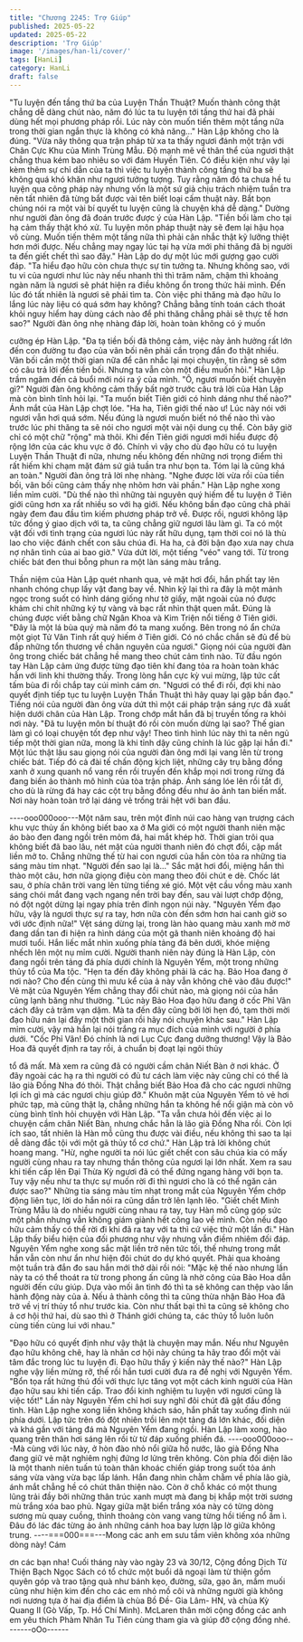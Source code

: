 ```yaml
---
title: "Chương 2245: Trợ Giúp"
published: 2025-05-22
updated: 2025-05-22
description: 'Trợ Giúp'
image: '/images/han-li/cover/'
tags: [HanLi]
category: HanLi
draft: false
---
```


"Tu luyện đến tầng thứ ba của Luyện Thần Thuật? Muốn thành
công thật chẳng dễ dàng chút nào, năm đó lúc ta tu luyện tới tầng
thứ hai đã phải dùng hết mọi phương pháp rồi. Lúc này còn muốn
tiến thêm một tầng nữa trong thời gian ngắn thực là không có khả
năng..." Hàn Lập không cho là đúng.
"Vừa nãy thông qua trận pháp từ xa ta thấy ngươi đánh một trận
với Chân Cực Khu của Minh Trùng Mẫu. Độ mạnh mẽ về thân thể
của ngươi thật chẳng thua kém bao nhiêu so với đám Huyền Tiên.
Có điều kiện như vậy lại kèm thêm sự chỉ dẫn của ta thì việc tu
luyện thành công tầng thứ ba sẽ không quá khó khăn như ngươi
tưởng tượng. Tuy rằng năm đó ta chưa hề tu luyện qua công pháp
này nhưng vốn là một sứ giả chịu trách nhiệm tuần tra nên tất
nhiên đã từng bắt được vài tên biết loại cấm thuật này. Bắt bọn
chúng nói ra một vài bí quyết tu luyện cũng là chuyện khá dễ
dàng." Dường như người đàn ông đã đoán trước được ý của Hàn
Lập.
"Tiền bối làm cho tại hạ cảm thấy thật khó xử. Tu luyện môn pháp
thuật này sẽ đem lại hậu họa vô cùng. Muốn tiến thêm một tầng
nữa thì phải cân nhắc thật kỹ lưỡng thiệt hơn mới được. Nếu
chẳng may ngay lúc tại hạ vừa mới phi thăng đã bị người ta đến
giết chết thì sao đây." Hàn Lập do dự một lúc mới gượng gạo
cười đáp.
"Ta hiểu đạo hữu còn chưa thực sự tin tưởng ta. Nhưng không
sao, với tu vi của ngươi như lúc này nếu nhanh thì thì trăm năm,
chậm thì khoảng ngàn năm là ngươi sẽ phát hiện ra điều không
ổn trong thức hải mình. Đến lúc đó tất nhiên là ngươi sẽ phải tìm
ta. Còn việc phi thăng mà đạo hữu lo lắng lúc này liệu có quá sớm
hay không? Chẳng bằng tính toán cách thoát khỏi nguy hiểm hay
dùng cách nào để phi thăng chẳng phải sẽ thực tế hơn sao?"
Người đàn ông nhẹ nhàng đáp lời, hoàn toàn không có ý muốn

cưỡng ép Hàn Lập.
"Đa tạ tiền bối đã thông cảm, việc này ảnh hưởng rất lớn đến con
đường tu đạo của vãn bối nên phải cần trọng đắn đo thật nhiều.
Vãn bối cần một thời gian nữa để cân nhắc lại mọi chuyện, tin
rằng sẽ sớm có câu trả lời đến tiền bối. Nhưng ta vẫn còn một
điều muốn hỏi." Hàn Lập trầm ngâm đến cả buổi mới nói ra ý của
mình.
"Ô, ngươi muốn biết chuyện gì?" Người đàn ông không cảm thấy
bất ngờ trước câu trả lời của Hàn Lập mà còn bình tĩnh hỏi lại.
"Ta muốn biết Tiên giới có hình dáng như thế nào?" Ánh mắt của
Hàn Lập chợt lóe.
"Ha ha, Tiên giới thế nào ư! Lúc này nói với ngươi vẫn hơi quá
sớm. Nếu đúng là ngươi muốn biết nó thế nào thì vào trước lúc
phi thăng ta sẽ nói cho ngươi một vài nội dung cụ thể. Còn bây
giờ chỉ có một chữ "rộng" mà thôi. Khi đến Tiên giới ngươi mới
hiểu được độ rộng lớn của các khu vực ở đó. Chính vì vậy cho dù
đạo hữu có tu luyện Luyện Thần Thuật đi nữa, nhưng nếu không
đến những nơi trọng điểm thì rất hiếm khi chạm mặt đám sứ giả
tuần tra như bọn ta. Tóm lại là cũng khá an toàn." Người đàn ông
trả lời nhẹ nhàng.
"Nghe được lời vừa rồi của tiền bối, vãn bối cũng cảm thấy nhẹ
nhõm hơn vài phần." Hàn Lập nghe xong liền mỉm cười.
"Dù thế nào thì những tài nguyên quý hiếm để tu luyện ở Tiên giới
cũng hơn xa rất nhiều so với hạ giới. Nếu không bần đạo cũng
chả phải ngày đem đau đầu tìm kiếm phương pháp trở về. Được
rồi, ngươi không lập tức đồng ý giao dịch với ta, ta cũng chẳng giữ
ngươi lâu làm gì. Ta có một vật đối với tình trạng của ngươi lúc
này rất hữu dụng, tạm thời coi nó là thù lao cho việc đánh chết
con sâu chúa đi. Ha ha, cả đời bận đạo xưa nay chưa nợ nhân
tình của ai bao giờ."
Vừa dứt lời, một tiếng "véo" vang tới. Từ trong chiếc bát đen thui
bỗng phun ra một làn sáng màu trắng.

Thần niệm của Hàn Lập quét nhanh qua, vẻ mặt hơi đổi, hắn phất
tay lên nhanh chóng chụp lấy vật đang bay về. Nhìn kỹ lại thì ra
đây là một mảnh ngọc trong suốt có hình dáng giống như tờ giấy,
mặt ngoài của nó được khảm chi chít những ký tự vàng và bạc rất
nhìn thật quen mắt. Đúng là chúng được viết bằng chữ Ngân
Khoa và Kim Triện nổi tiếng ở Tiên giới.
"Đây là một lá bùa quý mà năm đó ta mang xuống. Bên trong nó
ẩn chứa một giọt Tử Vân Tinh rất quý hiếm ở Tiên giới. Có nó
chắc chắn sẽ đủ để bù đắp những tổn thương về chân nguyên
của ngươi." Giọng nói của người đàn ông trong chiếc bát chẳng
hề mang theo chút cảm tình nào.
Từ đầu ngón tay Hàn Lập cảm ứng được từng đạo tiên khí đang
tỏa ra hoàn toàn khác hẳn với linh khi thường thấy. Trong lòng
hắn cực kỳ vui mừng, lập tức cất tấm bùa đi rồi chắp tay cúi mình
cám ơn.
"Ngươi có thể đi rồi, đợi khi nào quyết định tiếp tục tu luyện Luyện
Thần Thuật thì hãy quay lại gặp bần đạo." Tiếng nói của người
đàn ông vừa dứt thì một cái pháp trận sáng rực đã xuất hiện dưới
chân của Hàn Lập. Trong chớp mắt hắn đã bị truyền tống ra khỏi
nơi này.
"Đã tu luyện môn bí thuật đó rồi còn muốn dừng lại sao? Thế gian
làm gì có loại chuyện tốt đẹp như vậy! Theo tình hình lúc này thì
ta nên ngủ tiếp một thời gian nữa, mong là khi tỉnh dậy cũng chính
là lúc gặp lại hắn đi."
Một lúc thật lâu sau giọng nói của người đàn ông mới lại vang lên
từ trong chiếc bát.
Tiếp đó cả đài tế chấn động kịch liệt, những cây trụ bằng đồng
xanh ở xung quanh nổ vang rền rồi truyền đến khắp mọi nơi trong
rừng đá đang biến ảo thành mô hình của tòa trận pháp.
Ánh sáng lóe lên rồi tắt đi, cho dù là rừng đá hay các cột trụ bằng
đồng đều như ảo ảnh tan biến mất. Nơi này hoàn toàn trở lại
dáng vẻ trống trải hệt với ban đầu.

----ooo000ooo---Một năm sau, trên một đỉnh núi cao hàng vạn trượng cách khu
vực thủy ấn không biết bao xa ở Ma giới có một người thanh niên
mặc áo bào đen đang ngồi trên mỏm đá, hai mắt khép hờ.
Thời gian trôi qua không biết đã bao lâu, nét mặt của người thanh
niên đó chợt đổi, cặp mắt liền mở to. Chẳng những thế từ hai con
ngươi của hắn còn tỏa ra những tia sáng màu tím nhạt.
"Người đến sao lại là..." Sắc mặt hơi đổi, miệng hắn thì thào một
câu, hơn nữa giọng điệu còn mang theo đôi chút e dè.
Chốc lát sau, ở phía chân trời vang lên từng tiếng xé gió. Một vệt
cầu vồng màu xanh sáng chói mắt đang vạch ngang nền trời bay
đến, sau vài lượt chớp động, nó đột ngột dừng lại ngay phía trên
đỉnh ngọn núi này.
"Nguyên Yểm đạo hữu, vậy là ngươi thực sự ra tay, hơn nữa còn
đến sớm hơn hai canh giờ so với ước định nữa!" Vệt sáng dừng
lại, trong làn hào quang màu xanh mờ mờ đang dần tan đi hiện ra
hình dáng của một gã thanh niên khoảng độ hai mươi tuổi. Hắn
liếc mắt nhìn xuống phía tảng đá bên dưới, khóe miệng nhếch lên
một nụ mỉm cười.
Người thanh niên này đúng là Hàn Lập, còn đang ngồi trên tảng
đá phía dưới chính là Nguyên Yểm, một trong những thủy tổ của
Ma tộc. "Hẹn ta đến đây không phải là các hạ. Bảo Hoa đang ở
nơi nào? Cho đến cùng thì mưu kể của ả này vẫn không chê vào
đâu được!" Vẻ mặt của Nguyên Yểm chẳng thay đổi chút nào, mà
giọng nói của hắn cũng lạnh băng như thường.
"Lúc này Bảo Hoa đạo hữu đang ở cốc Phỉ Vân cách đây cả trăm
vạn dặm. Mà ta đến đây cũng bởi lời hẹn đó, tạm thời mời đạo
hữu nán lại đây một thời gian rồi hãy nói chuyện khác sau." Hàn
Lập mỉm cười, vậy mà hắn lại nói trắng ra mục đích của mình với
người ở phía dưới.
"Cốc Phỉ Vân! Đó chính là nơi Lục Cực đang dưỡng thương! Vậy
là Bảo Hoa đã quyết định ra tay rồi, ả chuẩn bị đoạt lại ngôi thủy

tổ đã mất. Mà xem ra cũng đã có người cầm chân Niết Bàn ở nơi
khác. Ở đây ngoài các hạ ra thì người có đủ tư cách làm việc này
cũng chỉ có thể là lão già Đồng Nha đó thôi. Thật chẳng biết Bảo
Hoa đã cho các ngươi những lợi ích gì mà các ngươi chịu giúp
đỡ." Khuôn mặt của Nguyên Yểm tỏ vẻ hơi phức tạp, mà cũng
thật lạ, chẳng những hắn ta không hề nổi giận mà còn vô cùng
bình tĩnh hỏi chuyện với Hàn Lập.
"Ta vẫn chưa hỏi đến việc ai lo chuyện cầm chân Niết Bàn, nhưng
chắc hẳn là lão già Đồng Nha rồi. Còn lợi ích sao, tất nhiên là Hàn
mỗ cũng thu được vài điều, nếu không thì sao ta lại dễ dàng đắc
tội với một gã thủy tổ cơ chứ." Hàn Lập trả lời không chút hoang
mang.
"Hừ, nghe người ta nói lúc giết chết con sâu chúa kia có mấy
người cùng nhau ra tay nhưng thần thông của ngươi lại lớn nhất.
Xem ra sau khi tiến cấp lên Đại Thừa Kỳ ngươi đã có thể đứng
ngang hàng với bọn ta. Tuy vậy nếu như ta thực sự muốn rời đi thì
ngươi cho là có thể ngăn cản được sao?" Những tia sáng màu tím
nhạt trong mắt của Nguyên Yểm chớp động liên tục, lời do hắn
nói ra cũng dần trở lên lạnh lẽo.
"Giết chết Minh Trùng Mẫu là do nhiều người cùng nhau ra tay,
tuy Hàn mỗ cũng góp sức một phần nhưng vẫn không giám giành
hết công lao về mình. Còn nếu đạo hữu cảm thấy có thể rời đi khi
đã ra tay với ta thì cứ việc thử một lần đi." Hàn Lập thấy biểu hiện
của đối phương như vậy nhưng vẫn điềm nhiêm đối đáp.
Nguyên Yểm nghe xong sắc mặt liền trở nên tức tối, thế nhưng
trong mắt hắn vẫn còn như ẩn như hiện đôi chút do dự khó quyết.
Phải qua khoảng một tuần trà đắn đo sau hắn mới thở dài rồi nói:
"Mặc kệ thế nào nhưng lần này ta có thể thoát ra từ trong phong
ấn cũng là nhờ công của Bảo Hoa dẫn người đến cứu giúp. Dựa
vào mối ân tình đó thì ta sẽ không can thệp vào lần hành động
này của ả. Nếu ả thành công thì ta cũng thừa nhận Bảo Hoa đã
trở về vị trí thủy tổ như trước kia. Còn như thất bại thì ta cũng sẽ
không cho ả cơ hội thứ hai, dù sao thì ở Thánh giới chúng ta, các
thủy tổ luôn luôn cùng tiến cùng lui với nhau."

"Đạo hữu có quyết định như vậy thật là chuyện may mắn. Nếu
như Nguyên đạo hữu không chê, hay là nhân cơ hội này chúng ta
hãy trao đổi một vài tâm đắc trong lúc tu luyện đi. Đạo hữu thấy ý
kiến này thế nào?" Hàn Lập nghe vậy liền mừng rỡ, thế rồi hắn
tươi cười đưa ra đề nghị với Nguyên Yểm.
"Bổn tọa rất hứng thú đối với thực lực tăng vọt một cách kinh
người của Hàn đạo hữu sau khi tiến cấp. Trao đổi kinh nghiệm tu
luyện với ngươi cũng là việc tốt!" Lần này Nguyên Yểm chỉ hơi
suy nghĩ đôi chút đã gật đầu đồng tình.
Hàn Lập nghe xong liền không khách sáo, hắn phất tay xuống
đỉnh núi phía dưới. Lập tức trên đó đột nhiên trồi lên một tảng đá
lớn khác, đối diện và khá gần với tảng đá mà Nguyên Yểm đang
ngồi.
Hàn Lập làm xong, hào quang trên thân hơi sáng lên rồi từ từ đáp
xuống phiến đá.
----ooo000ooo---Mà cùng với lúc này, ở hòn đào nhỏ nổi giữa hồ nước, lão già
Đồng Nha đang giữ vẻ mặt nghiêm nghị đứng lơ lửng trên không.
Còn phía đối diện lão là một thanh niên tuấn tú toàn thân khoác
chiến giáp trong suốt tỏa ánh sáng vừa vàng vừa bạc lấp lánh.
Hắn đang nhìn chằm chằm về phía lão già, ánh mắt chẳng hề có
chút thân thiện nào.
Còn ở chỗ khác có một thung lũng trải đầy bởi những thân trúc
xanh mượt mà đang bị khắp một trời sương mù trắng xóa bao
phủ. Ngay giữa mặt biển trắng xóa này có từng dòng sương mù
quay cuồng, thỉnh thoảng còn vang vang từng hồi tiếng nổ ầm ì.
Đâu đó lác đác từng ảo ảnh những cánh hoa bay lượn lập lờ giữa
không trung.
----===000===---Mong các anh em sưu tầm viên không xóa những dòng này! Cám

ơn các bạn nha!
Cuối tháng này vào ngày 23 và 30/12, Cộng đồng Dịch Từ Thiện
Bạch Ngọc Sách có tổ chức một buổi dã ngoại làm từ thiện gồm
quyên góp và trao tặng quà như bánh kẹo, đường, sữa, gạo ăn,
mắm muối cũng như hiện kim đến cho các em nhỏ mồ côi và
những người già không nơi nương tựa ở hai địa điểm là chùa Bồ
Đề- Gia Lâm- HN, và chùa Kỳ Quang II (Gò Vấp, Tp. Hồ Chí
Minh). McLaren thân mời cộng đồng các anh em yêu thích Phàm
Nhân Tu Tiên cùng tham gia và giúp đỡ cộng đồng nhé.
------oOo------
